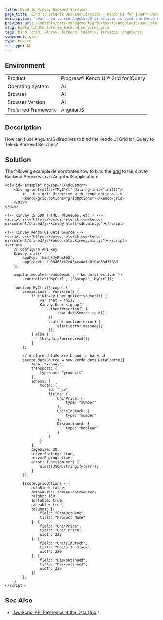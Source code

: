 ```yaml
---
title: Bind to Kinvey Backend Services
page_title: Bind to Telerik Backend Services - Kendo UI for jQuery Data Grid
description: "Learn how to use AngularJS directives to bind the Kendo UI Grid for jQuery to Telerik Backend Services."
previous_url: /controls/data-management/grid/how-to/AngularJS/use-telerik-backend-services-with-angular
slug: howto_bindto_telerik_backend_services_grid
tags: bind, grid, kinvey, backend, telerik, services, angularjs
component: grid
type: how-to
res_type: kb
---
```


## Environment

<table>
 <tr>
  <td>Product</td>
  <td>Progress® Kendo UI® Grid for jQuery</td> 
 </tr>
 <tr>
  <td>Operating System</td>
  <td>All</td>
 </tr>
 <tr>
  <td>Browser</td>
  <td>All</td>
 </tr>
 <tr>
  <td>Browser Version</td>
  <td>All</td>
 </tr>
  <tr>
  <td>Preferred Framework</td>
  <td>AngularJS</td>
 </tr>
</table>

## Description

How can I use AngularJS directives to bind the Kendo UI Grid for jQuery to Telerik Backend Services?

## Solution

The following example demonstrates how to bind the [Grid](https://www.telerik.com/kendo-ui/grid) to the Kinvey Backend Services in an AngularJS application.

```dojo
<div id="example" ng-app="KendoDemos">
    <div ng-controller="MyCtrl" data-ng-init="init()">
        <!-- Use grid directive with scope options -->
        <kendo-grid options="gridOptions"></kendo-grid>
    </div>
</div>

<!-- Kinvey JS SDK (HTML, PhoneGap, etc.) -->
<script src="https://demos.telerik.com/kendo-ui/content/shared/js/kinvey-html5-sdk.min.js"></script>

<!-- Kinvey Kendo UI Data Source -->
<script src="https://demos.telerik.com/kendo-ui/content/shared/js/kendo.data.kinvey.min.js"></script>
<script>
    // configure API key
    Kinvey.init({
        appKey: 'kid_SJyRpx96G',
        appSecret: 'a88466f87e434ca4a1a0194e33d3168d'
    });

    angular.module("KendoDemos", ["kendo.directives"])
        .controller('MyCtrl', ["$scope", MyCtrl]);

    function MyCtrl($scope) {
        $scope.init = function() {
            if (!Kinvey.User.getActiveUser()) {
                var that = this;
                Kinvey.User.signup()
                    .then(function() {
                        that.dataSource.read();
                    })
                    .catch(function(error) {
                        alert(error.message);
                    });
            } else {
                this.dataSource.read();
            }
        };

        // declare dataSource bound to backend
        $scope.dataSource = new kendo.data.DataSource({
            type: "kinvey",
            transport: {
                typeName: "products"
            },
            schema: {
                model: {
                    id: "_id",
                    fields: {
                        UnitPrice: {
                            type: "number"
                        },
                        UnitsInStock: {
                            type: "number"
                        },
                        Discontinued: {
                            type: "boolean"
                        }
                    }
                }
            },
            pageSize: 20,
            serverSorting: true,
            serverPaging: true,
            error: function(err) {
                alert(JSON.stringify(err));
            }
        });

        $scope.gridOptions = {
            autoBind: false,
            dataSource: $scope.dataSource,
            height: 430,
            sortable: true,
            pageable: true,
            columns: [{
                field: "ProductName",
                title: "Product Name"
            }, {
                field: "UnitPrice",
                title: "Unit Price",
                width: 220
            }, {
                field: "UnitsInStock",
                title: "Units In Stock",
                width: 220
            }, {
                field: "Discontinued",
                title: "Discontinued",
                width: 220
            }]
        };
    }
</script>
```

## See Also

* [JavaScript API Reference of the Data Grid](/api/javascript/ui/grid)
s
